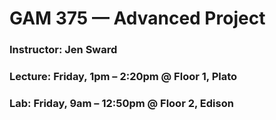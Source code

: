 <h1>GAM 375 — Advanced Project</h1>
<h3>Instructor: Jen Sward</h3>
<h3>Lecture: Friday, 1pm – 2:20pm @ Floor 1, Plato</h3>
<h3>Lab: Friday, 9am – 12:50pm @ Floor 2, Edison</h3>